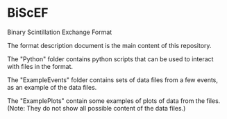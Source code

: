# BiScEF
Binary Scintillation Exchange Format

The format description document is the main content of this repository.

The "Python" folder contains python scripts that can be used to interact with files in the format.

The "ExampleEvents" folder contains sets of data files from a few events, as an example of the data files.

The "ExamplePlots" contain some examples of plots of data from the files. (Note: They do not show all possible content of the data files.)


